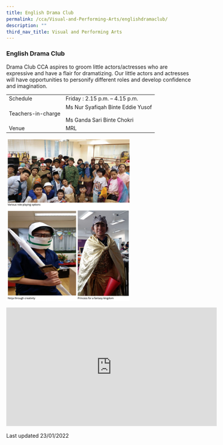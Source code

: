 ```yaml
---
title: English Drama Club
permalink: /cca/Visual-and-Performing-Arts/englishdramaclub/
description: ""
third_nav_title: Visual and Performing Arts
---
```

### English Drama Club

Drama Club CCA aspires to groom little actors/actresses who are expressive and have a flair for dramatizing. Our little actors and actresses will have opportunities to personify different roles and develop confidence and imagination.

|  |  |
|---|---|
| Schedule | Friday : 2.15 p.m. – 4.15 p.m. |
| Teachers-in-charge | Ms Nur Syafiqah Binte Eddie Yusof<br><br>Ms Ganda Sari Binte Chokri |
|  Venue | MRL  |

<img src="/images/cca11.png" 
     style="width:65%">

<div class="bp-youtube">

<iframe width="560" height="315" src="https://www.youtube.com/embed/13tdzh-HbZ0" title="YouTube video player" frameborder="0" allow="accelerometer; autoplay; clipboard-write; encrypted-media; gyroscope; picture-in-picture" allowfullscreen></iframe>

</div>

Last updated 23/01/2022